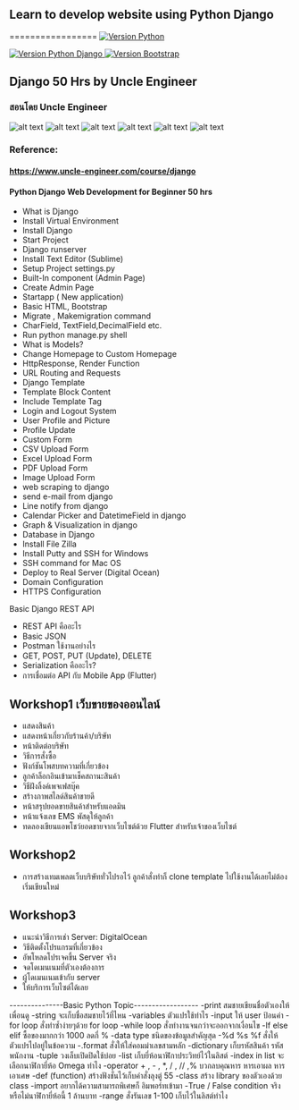 ## Learn to develop website using Python Django

=================
<a href="https://www.python.org/downloads/release/python-395/">
   <img alt="Version Python" src="https://img.shields.io/badge/python-3.9.5-0?logo=Python&color=blue">
</a>

<a href="https://docs.djangoproject.com/en/3.2/releases/3.2/">
   <img alt="Version Python Django" src="https://img.shields.io/badge/django-3.2.0-0?logo=Django&color=success">
</a>

<a href="https://getbootstrap.com/docs/4.0/getting-started/introduction/">
   <img alt="Version Bootstrap" src="https://img.shields.io/badge/Bootstrap4-563D7C?logo=bootstrap&logoColor=white">
</a>

## Django 50 Hrs by Uncle Engineer
### สอนโดย Uncle Engineer


![alt text](https://github.com/lacakp/Django50Hrs/blob/main/Images/web01.png?raw=true)
![alt text](https://github.com/lacakp/Django50Hrs/blob/main/Images/web02.png?raw=true)
![alt text](https://github.com/lacakp/Django50Hrs/blob/main/Images/web03.png?raw=true)
![alt text](https://github.com/lacakp/Django50Hrs/blob/main/Images/web04.png?raw=true)
![alt text](https://github.com/lacakp/Django50Hrs/blob/main/Images/web05.png?raw=true)
![alt text](https://github.com/lacakp/Django50Hrs/blob/main/Images/web06.png?raw=true)


### Reference: 
#### https://www.uncle-engineer.com/course/django

#### Python Django Web Development for Beginner 50 hrs
- What is Django
- Install Virtual Environment
- Install Django
- Start Project
- Django runserver
- Install Text Editor (Sublime)
- Setup Project settings.py
- Built-In component (Admin Page)
- Create Admin Page
- Startapp ( New application)
- Basic HTML, Bootstrap
- Migrate , Makemigration command
- CharField, TextField,DecimalField etc.
- Run python manage.py shell
- What is Models?
- Change Homepage to Custom Homepage
- HttpResponse, Render Function
- URL Routing and Requests
- Django Template
- Template Block Content
- Include Template Tag
- Login and Logout System
- User Profile and Picture
- Profile Update
- Custom Form
- CSV Upload Form
- Excel Upload Form
- PDF Upload Form
- Image Upload Form
- web scraping to django
- send e-mail from django
- Line notify from django
- Calendar Picker and DatetimeField in django
- Graph & Visualization in django
- Database in Django
- Install File Zilla
- Install Putty and SSH for Windows
- SSH command for Mac OS
- Deploy to Real Server (Digital Ocean)
- Domain Configuration
- HTTPS Configuration

Basic Django REST API

- REST API คืออะไร
- Basic JSON
- Postman ใช้งานอย่างไร
- GET, POST, PUT (Update), DELETE
- Serialization คืออะไร?
- การเชื่อมต่อ API กับ Mobile App (Flutter)

## Workshop1 เว็บขายของออนไลน์
- แสดงสินค้า
- แสดงหน้าเกี่ยวกับร้านค้า/บริษัท
- หน้าติดต่อบริษัท
- วิธีการสั่งซื้อ
- ฟังก์ชันโพสบทความที่เกี่ยวข้อง
- ลูกค้าล็อกอินเข้ามาเช็คสถานะสินค้า
- วิธีฝังลิ้งค์เพจเฟสบุ๊ค
- สร้างภาพสไลด์สินค้าขายดี
- หน้าสรุปยอดขายสินค้าสำหรับแอดมิน
- หน้าแจ้งเลข EMS พัสดุให้ลูกค้า
- ทดลองเขียนแอพโชว์ยอดขายจากเว็บไซต์ด้วย Flutter สำหรับเจ้าของเว็บไซต์

## Workshop2
- การสร้างเทมเพลตเว็บบริษัททั่วไปรอไว้ ลูกค้าสั่งทำก็ clone template ไปใช้งานได้เลยไม่ต้องเริ่มเขียนใหม่

## Workshop3
- แนะนำวิธีการเช่า Server: DigitalOcean
- วิธีติดตั้งโปรแกรมที่เกี่ยวข้อง
- อัพโหลดโปรเจคขึ้น Server จริง
- จดโดเมนเนมที่ตัวเองต้องการ
- ผู้โดเมนเนมเข้ากับ server
- ให้บริการเว็บไซต์ได้เลย

---------------Basic Python Topic------------------
-print
สมชายเขียนชื่อตัวเองให้เพื่อนดู
-string
จะเก็บชื่อสมชายไว้ที่ไหน
-variables
ตัวแปรใช้ทำไร
-input
ให้ user ป้อนค่า
-for loop
สั่งทำซ้ำง่ายๆด้วย for loop
-while loop
สั่งทำงานจนกว่าจะออกจากเงื่อนไข
-If else elif
ซื้อของมากกว่า 1000 ลดกี่ %
-data type
ชนิดของข้อมูลสำคัญสุด
-%d %s %f
สั่งให้ตัวแปรไปอยู่ในข้อความ
-.format
สั่งให้ใส่คอมม่าเลขสามหลัก
-dictionary
เก็บรหัสสินค้า รหัสพนักงาน
-tuple
วงเล็บเปิดปิดใช้บ่อย
-list
เก็บยี่ห้อนาฬิกาประวิทย์ไว้ในลิสต์
-index in list
จะเลือกนาฬิกายี่ห้อ Omega ทำไง
-operator + , - , *, / , // ,%
บวกลบคุณหาร หารเอาผล หารเอาเศษ
-def (function)
สร้างฟังชั่นไว้เก็บคำสั่งลุงตู่ 55
-class
สร้าง library ของตัวเองด้วย class
-import
อยากได้ความสามารถพิเศษก็
อิมพอร์ทเข้ามา
-True / False condition
จริงหรือไม่นาฬิกายี่ห้อนี้ 1 ล้านบาท
-range
สั่งรันเลข 1-100 เก็บไว้ในลิสต์ทำไง
